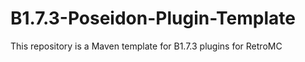 # B1.7.3-Poseidon-Plugin-Template
This repository is a Maven template for B1.7.3 plugins for RetroMC
